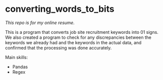 # converting_words_to_bits
*This repo is for my online resume.*

This is a program that converts job site recruitment keywords into 01 signs. We also created a program to check for any discrepancies between the keywords we already had and the keywords in the actual data, and confirmed that the processing was done accurately.

Main skills:
- Pandas
- Regex
